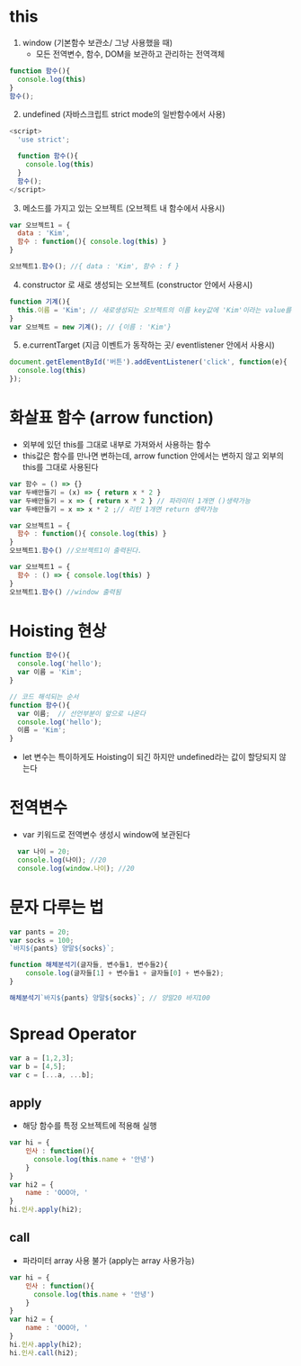 # this
1. window (기본함수 보관소/ 그냥 사용했을 때)
    - 모든 전역변수, 함수, DOM을 보관하고 관리하는 전역객체
```javascript
function 함수(){
  console.log(this)
}
함수();
```
2. undefined (자바스크립트 strict mode의 일반함수에서 사용)
```javascript
<script>
  'use strict';

  function 함수(){
    console.log(this)
  }
  함수();  
</script>
```
3. 메소드를 가지고 있는 오브젝트 (오브젝트 내 함수에서 사용시)
```javascript
var 오브젝트1 = {
  data : 'Kim',
  함수 : function(){ console.log(this) } 
}

오브젝트1.함수(); //{ data : 'Kim', 함수 : f }
```

4. constructor 로 새로 생성되는 오브젝트 (constructor 안에서 사용시)
```javascript
function 기계(){
  this.이름 = 'Kim'; // 새로생성되는 오브젝트의 이름 key값에 'Kim'이라는 value를 집어넣기
}
var 오브젝트 = new 기계(); // {이름 : 'Kim'}
```
5. e.currentTarget (지금 이벤트가 동작하는 곳/ eventlistener 안에서 사용시)
```javascript
document.getElementById('버튼').addEventListener('click', function(e){
  console.log(this)
});
```

# 화살표 함수 (arrow function)
- 외부에 있던 this를 그대로 내부로 가져와서 사용하는 함수
- this값은 함수를 만나면 변하는데, arrow function 안에서는 변하지 않고 외부의 this를 그대로 사용된다
```javascript
var 함수 = () => {}
var 두배만들기 = (x) => { return x * 2 }
var 두배만들기 = x => { return x * 2 } // 파라미터 1개면 ()생략가능
var 두배만들기 = x => x * 2 ;// 리턴 1개면 return 생략가능
```

```javascript
var 오브젝트1 = {
  함수 : function(){ console.log(this) }
}
오브젝트1.함수() //오브젝트1이 출력된다.

var 오브젝트1 = {
  함수 : () => { console.log(this) }
}
오브젝트1.함수() //window 출력됨
```

# Hoisting 현상

```javascript
function 함수(){  
  console.log('hello');
  var 이름 = 'Kim';  
}

// 코드 해석되는 순서
function 함수(){
  var 이름;  // 선언부분이 앞으로 나온다
  console.log('hello');
  이름 = 'Kim';  
}
```
- let 변수는 특이하게도 Hoisting이 되긴 하지만 undefined라는 값이 할당되지 않는다
# 전역변수
- var 키워드로 전역변수 생성시 window에 보관된다
```javascript
  var 나이 = 20;
  console.log(나이); //20
  console.log(window.나이); //20
```

# 문자 다루는 법
```javascript
var pants = 20;
var socks = 100;
`바지${pants} 양말${socks}`;

function 해체분석기(글자들, 변수들1, 변수들2){
    console.log(글자들[1] + 변수들1 + 글자들[0] + 변수들2);
}

해체분석기`바지${pants} 양말${socks}`; // 양말20 바지100
```
# Spread Operator
```javascript
var a = [1,2,3];
var b = [4,5];
var c = [...a, ...b];
```
## apply
- 해당 함수를 특정 오브젝트에 적용해 실행
```javascript
var hi = {
    인사 : function(){
      console.log(this.name + '안녕')
    }
}  
var hi2 = {
    name : 'OOO아, '
}
hi.인사.apply(hi2);
```
## call
- 파라미터 array 사용 불가 (apply는 array 사용가능)

```javascript
var hi = {
    인사 : function(){
      console.log(this.name + '안녕')
    }
}  
var hi2 = {
    name : 'OOO아, '
}
hi.인사.apply(hi2);
hi.인사.call(hi2);
```
